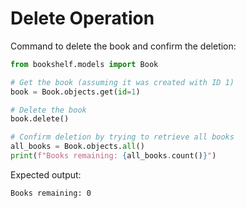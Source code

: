 # Delete Operation

Command to delete the book and confirm the deletion:

```python
from bookshelf.models import Book

# Get the book (assuming it was created with ID 1)
book = Book.objects.get(id=1)

# Delete the book
book.delete()

# Confirm deletion by trying to retrieve all books
all_books = Book.objects.all()
print(f"Books remaining: {all_books.count()}")
```

Expected output:
```
Books remaining: 0
